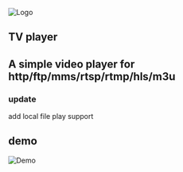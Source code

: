 ![Logo](https://raw.githubusercontent.com/hook747/tv/master/tv.ico)

## TV player
A simple video player for http/ftp/mms/rtsp/rtmp/hls/m3u
---------------------------------------------------------
### update
add local file play support

## demo
![Demo](https://github.com/xhook7/tv/raw/master/Publish/demo.png)
